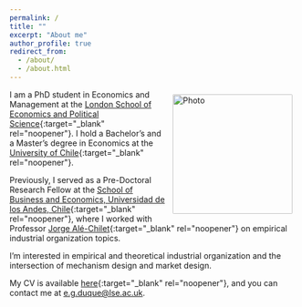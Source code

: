 ```yaml
---
permalink: /
title: ""
excerpt: "About me"
author_profile: true
redirect_from: 
  - /about/
  - /about.html
---
```


<img align="right" src="https://eduquerosas.github.io/images/profile_2.png" alt="Photo" style="width: 210px; border-radius: 10px; padding: 8px 8px 8px 8px"/>

I am a PhD student in Economics and Management at the [London School of Economics and Political Science](https://www.lse.ac.uk){:target="_blank" rel="noopener"}. I hold a Bachelor’s and a Master’s degree in Economics at the [University of Chile](https://econ.uchile.cl/){:target="_blank" rel="noopener"}. 

Previously, I served as a Pre-Doctoral Research Fellow at the [School of Business and Economics, Universidad de los Andes, Chile](https://www.uandes.cl/sbe/){:target="_blank" rel="noopener"}, where I worked with Professor [Jorge Alé-Chilet](https://sites.google.com/site/jorgealechilet/){:target="_blank" rel="noopener"} on empirical industrial organization topics. 

I’m interested in empirical and theoretical industrial organization and the intersection of mechanism design and market design.

My CV is available [here](files/CV/CV.pdf){:target="_blank" rel="noopener"}, and you can contact me at [e.g.duque@lse.ac.uk](mailto:e.g.duque@lse.ac.uk).